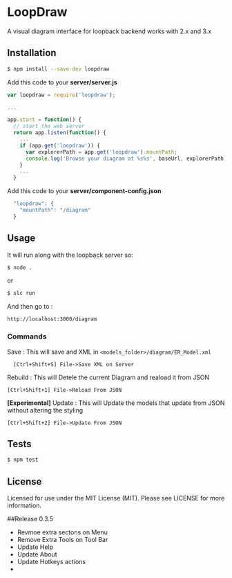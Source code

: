 # LoopDraw

A visual diagram interface for loopback backend works with 2.x and 3.x 


## Installation

````sh
$ npm install --save-dev loopdraw
````

Add this code to your **server/server.js**

```javascript
var loopdraw = require('loopdraw');

...

app.start = function() {
  // start the web server
  return app.listen(function() {
    ...
    if (app.get('loopdraw')) {
      var explorerPath = app.get('loopdraw').mountPath;
      console.log('Browse your diagram at %s%s', baseUrl, explorerPath);
    }
    ...
  }
```
Add this code to your **server/component-config.json**
```javascript
  "loopdraw": {
    "mountPath": "/diagram"
  }
```

## Usage

It will run along with the loopback server so:

````sh
$ node .
````
or 
````sh
$ slc run
````

And then go to : 
````
http://localhost:3000/diagram
````

### Commands
Save : This will save and XML in ```<models_folder>/diagram/ER_Model.xml```
````
  [Ctrl+Shift+S] File->Save XML on Server
````
    
Rebuild : This will Detele the current Diagram and reaload it from JSON
````
[Ctrl+Shift+1] File->Reload From JSON
````

<b>[Experimental]</b> Update : This will Update the models that update from JSON without altering the styling
````
[Ctrl+Shift+2] File->Update From JSON
````


## Tests
````sh
$ npm test
````
## License

Licensed for use under the MIT License (MIT). Please see LICENSE for more information.

##Release 0.3.5

- Revmoe extra sectons on Menu
- Remove Extra Tools on Tool Bar
- Update Help
- Update About
- Update Hotkeys actions
-


